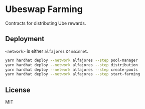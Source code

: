# Ubeswap Farming

Contracts for distributing Ube rewards.

## Deployment

`<network>` is either `alfajores` or `mainnet`.

```sh
yarn hardhat deploy --network alfajores --step pool-manager
yarn hardhat deploy --network alfajores --step distribution
yarn hardhat deploy --network alfajores --step create-pools
yarn hardhat deploy --network alfajores --step start-farming
```

## License

MIT
